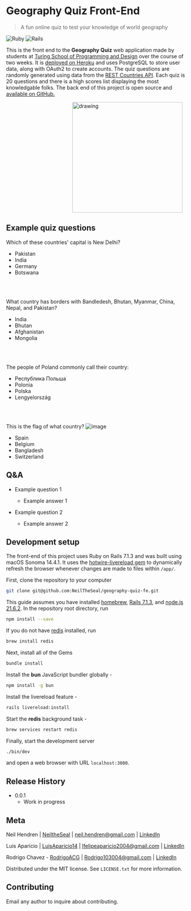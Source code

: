 # Geography Quiz Front-End
> A fun online quiz to test your knowledge of world geography

![Ruby][ruby-image]
![Rails][rails-image]

This is the front end to the **Geography Quiz** web application made by students at [Turing School of Programming and Design](https://turing.edu) over the course of two weeks. It is [deployed on Heroku](https://secret-citadel-94988-86e2ffef1cda.herokuapp.com) and uses PostgreSQL to store user data, along with OAuth2 to create accounts. The quiz questions are randomly generated using data from the [REST Countries API](https://restcountries.com). Each quiz is 20 questions and there is a high scores list displaying the most knowledgable folks. The back end of this project is open source and [available on GitHub.](https://github.com/NeilTheSeal/geography-quiz-be)

<img src="https://www.firstbenefits.org/wp-content/uploads/2017/10/placeholder.png" alt="drawing" width="300" style="transform:translateX(calc(50vw - 100%));"/>

## Example quiz questions

Which of these countries' capital is New Delhi?
- Pakistan
- India
- Germany
- Botswana
<br/>
<br/>

What country has borders with Bandledesh, Bhutan, Myanmar, China, Nepal, and Pakistan?
- India
- Bhutan
- Afghanistan
- Mongolia
<br/>
<br/>

The people of Poland commonly call their country:
- Республика Польша
- Polonia
- Polska
- Lengyelország
<br/>
<br/>

This is the flag of what country? ![image](https://flagsapi.com/BE/flat/64.png)
- Spain
- Belgium
- Bangladesh
- Switzerland

## Q&A

- Example question 1
  - Example answer 1

- Example question 2
  - Example answer 2

## Development setup

The front-end of this project uses Ruby on Rails 7.1.3 and was built using macOS Sonoma 14.4.1. It uses the [hotwire-livereload gem](https://github.com/kirillplatonov/hotwire-livereload) to dynamically refresh the browser whenever changes are made to files within `/app/`.

First, clone the repository to your computer

```sh
git clone git@github.com:NeilTheSeal/geography-quiz-fe.git
```

This guide assumes you have installed [homebrew](https://brew.sh), [Rails 7.1.3](https://guides.rubyonrails.org/v7.1/getting_started.html), and [node.js 21.6.2](https://github.com/nvm-sh/nvm). In the repository root directory, run

```sh
npm install --save
```
If you do not have [redis](https://github.com/redis/redis) installed, run

```sh
brew install redis
```

Next, install all of the Gems

```sh
bundle install
```

Install the **bun** JavaScript bundler globally -

```sh
npm install -g bun
```

Install the livereload feature -

```sh
rails livereload:install
```

Start the **redis** background task -

```sh
brew services restart redis
```

Finally, start the development server

```sh
./bin/dev
```

and open a web browser with URL `localhost:3000`.

## Release History

* 0.0.1
    * Work in progress

## Meta

Neil Hendren | [NeiltheSeal](https://github.com/NeiltheSeal) | neil.hendren@gmail.com | [LinkedIn](https://www.linkedin.com/in/neilhendren/)

Luis Aparicio | [LuisAparicio14](https://github.com/luisaparicio14) | lfelipeaparicio2004@gmail.com | [LinkedIn](https://www.linkedin.com/in/luis-aparicio14/)

Rodrigo Chavez - [RodrigoACG](https://github.com/RodrigoACG) | Rodrigo103004@gmail.com | [LinkedIn](http://www.linkedin.com/in/rodrigo-chavez1)

Distributed under the MIT license. See ``LICENSE.txt`` for more information.

## Contributing

Email any author to inquire about contributing.

<!-- Markdown link & img dfn's -->
[ruby-image]: https://img.shields.io/badge/Ruby-CC342D?style=for-the-badge&logo=ruby&logoColor=white
[rails-image]: https://img.shields.io/badge/Ruby_on_Rails-CC0000?style=for-the-badge&logo=ruby-on-rails&logoColor=white

